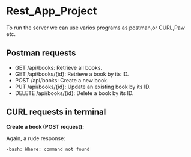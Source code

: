 # Rest_App_Project
To run the server we can use varios programs as postman,or CURL,Paw etc.

## Postman requests
- GET /api/books: Retrieve all books.
- GET /api/books/{id}: Retrieve a book by its ID.
- POST /api/books: Create a new book.
- PUT /api/books/{id}: Update an existing book by its ID.
- DELETE /api/books/{id}: Delete a book by its ID.
## CURL requests in terminal
**Create a book (POST request):**
   
Again, a rude response:

    -bash: Where: command not found
